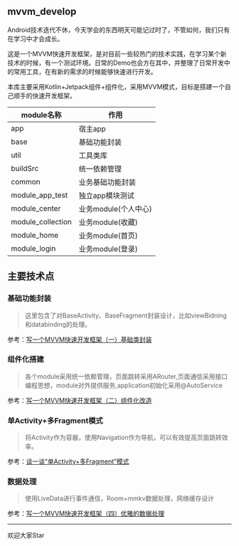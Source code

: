 ## mvvm_develop

Android技术迭代不休，今天学会的东西明天可能记过时了，不管如何，我们只有在学习中才会成长。

这是一个MVVM快速开发框架，是对目前一些较热门的技术实践，在学习某个新技术的时候，有一个测试环境。日常的Demo也会方在其中，并整理了日常开发中的常用工具，在有新的需求的时候能够快速进行开发。  

本库主要采用Kotlin+Jetpack组件+组件化，采用MVVM模式，目标是搭建一个自己顺手的快速开发框架。


module名称 | 作用
---|---
app | 宿主app
base | 基础功能封装
util | 工具类库
buildSrc | 统一依赖管理
common | 业务基础功能封装
module_app_test | 独立app模块测试
module_center| 业务module(个人中心)
module_collection | 业务module(收藏)
module_home| 业务module(首页)
module_login | 业务module(登录)



## 主要技术点

### 基础功能封装

> 这里包含了对BaseActivity、BaseFragment封装设计，比如viewBidning和databinding的处理。

参考：[写一个MVVM快速开发框架（一）基础类封装](https://juejin.cn/post/6989918599007698957)


### 组件化搭建
> 各个module采用统一依赖管理，页面跳转采用ARouter,页面通信采用接口编程思想，module对外提供服务,application初始化采用@AutoService

参考：[写一个MVVM快速开发框架（二）组件化改造](https://juejin.cn/post/6995082240287850527)
<!-- ![组件化架构.jpg](https://p6-juejin.byteimg.com/tos-cn-i-k3u1fbpfcp/1cb79735d1be4b1ab88777f78b7e2be9~tplv-k3u1fbpfcp-watermark.image) -->


### 单Activity+多Fragment模式
> 将Activity作为容器，使用Navigation作为导航，可以有效提高页面跳转效率。

参考：[谈一谈“单Activity+多Fragment”模式](https://juejin.cn/post/6997422487654891533)


### 数据处理
> 使用LiveData进行事件通信，Room+mmkv数据处理，网络缓存设计

参考：[写一个MVVM快速开发框架（四）优雅的数据处理](https://juejin.cn/post/7000627451575566373)




---
欢迎大家Star